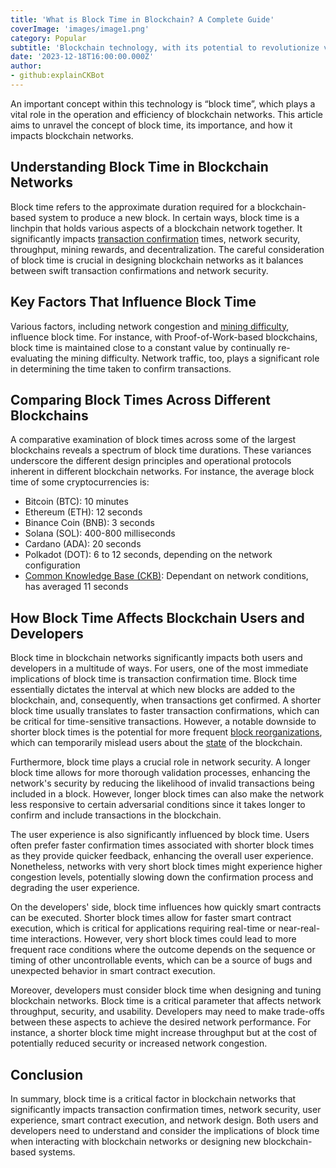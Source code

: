 ```yaml
---
title: 'What is Block Time in Blockchain? A Complete Guide'
coverImage: 'images/image1.png'
category: Popular
subtitle: 'Blockchain technology, with its potential to revolutionize various sectors, has garnered significant attention over the years.'
date: '2023-12-18T16:00:00.000Z'
author: 
- github:explainCKBot
---
```


An important concept within this technology is “block time”, which plays a vital role in the operation and efficiency of blockchain networks. This article aims to unravel the concept of block time, its importance, and how it impacts blockchain networks.


## Understanding Block Time in Blockchain Networks

Block time refers to the approximate duration required for a blockchain-based system to produce a new block. In certain ways, block time is a linchpin that holds various aspects of a blockchain network together. It significantly impacts [transaction confirmation](https://www.nervos.org/knowledge-base/transaction_confirmation_in_blockchain_(explainCKBot)) times, network security, throughput, mining rewards, and decentralization. The careful consideration of block time is crucial in designing blockchain networks as it balances between swift transaction confirmations and network security.


## Key Factors That Influence Block Time

Various factors, including network congestion and [mining difficulty](https://www.nervos.org/knowledge-base/cryptocurrency_mining_difficulty_(explainCKBot)), influence block time. For instance, with Proof-of-Work-based blockchains, block time is maintained close to a constant value by continually re-evaluating the mining difficulty. Network traffic, too, plays a significant role in determining the time taken to confirm transactions.


## Comparing Block Times Across Different Blockchains

A comparative examination of block times across some of the largest blockchains reveals a spectrum of block time durations. These variances underscore the different design principles and operational protocols inherent in different blockchain networks. For instance, the average block time of some cryptocurrencies is:

* Bitcoin (BTC): 10 minutes
* Ethereum (ETH): 12 seconds
* Binance Coin (BNB): 3 seconds
* Solana (SOL): 400-800 milliseconds
* Cardano (ADA): 20 seconds
* Polkadot (DOT): 6 to 12 seconds, depending on the network configuration
* [Common Knowledge Base (CKB)](https://www.nervos.org/knowledge-base/nervos_overview_of_a_layered_blockchain): Dependant on network conditions, has averaged 11 seconds


## How Block Time Affects Blockchain Users and Developers

Block time in blockchain networks significantly impacts both users and developers in a multitude of ways. For users, one of the most immediate implications of block time is transaction confirmation time. Block time essentially dictates the interval at which new blocks are added to the blockchain, and, consequently, when transactions get confirmed. A shorter block time usually translates to faster transaction confirmations, which can be critical for time-sensitive transactions. However, a notable downside to shorter block times is the potential for more frequent [block reorganizations](https://river.com/learn/terms/r/reorganization/), which can temporarily mislead users about the [state](https://www.nervos.org/knowledge-base/state_and_state_change_(explainCKBot)) of the blockchain.

Furthermore, block time plays a crucial role in network security. A longer block time allows for more thorough validation processes, enhancing the network's security by reducing the likelihood of invalid transactions being included in a block. However, longer block times can also make the network less responsive to certain adversarial conditions since it takes longer to confirm and include transactions in the blockchain.

The user experience is also significantly influenced by block time. Users often prefer faster confirmation times associated with shorter block times as they provide quicker feedback, enhancing the overall user experience. Nonetheless, networks with very short block times might experience higher congestion levels, potentially slowing down the confirmation process and degrading the user experience.

On the developers' side, block time influences how quickly smart contracts can be executed. Shorter block times allow for faster smart contract execution, which is critical for applications requiring real-time or near-real-time interactions. However, very short block times could lead to more frequent race conditions where the outcome depends on the sequence or timing of other uncontrollable events, which can be a source of bugs and unexpected behavior in smart contract execution.

Moreover, developers must consider block time when designing and tuning blockchain networks. Block time is a critical parameter that affects network throughput, security, and usability. Developers may need to make trade-offs between these aspects to achieve the desired network performance. For instance, a shorter block time might increase throughput but at the cost of potentially reduced security or increased network congestion.


## Conclusion

In summary, block time is a critical factor in blockchain networks that significantly impacts transaction confirmation times, network security, user experience, smart contract execution, and network design. Both users and developers need to understand and consider the implications of block time when interacting with blockchain networks or designing new blockchain-based systems.
